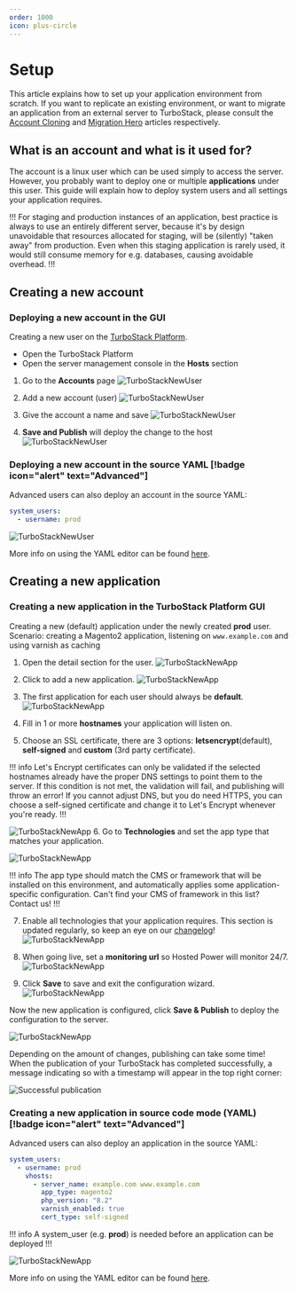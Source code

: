 ```yaml
---
order: 1000
icon: plus-circle
---
```

# Setup

This article explains how to set up your application environment from scratch. If you want to replicate an existing environment, or want to migrate an application from an external server to TurboStack, please consult the [Account Cloning](accountclone.md) and [Migration Hero](migrationhero.md) articles respectively.

## What is an account and what is it used for?

The account is a linux user which can be used simply to access the server. However, you probably want to deploy one or multiple **applications** under this user. This guide will explain how to deploy system users and all settings your application requires.

!!!
For staging and production instances of an application, best practice is always to use an entirely different server, because it's by design unavoidable that resources allocated for staging, will be (silently) "taken away" from production. Even when this staging application is rarely used, it would still consume memory for e.g. databases, causing avoidable overhead.
!!!

## Creating a new account

### Deploying a new account in the GUI

Creating a new user on the [TurboStack Platform](https://my.turbostack.app "TurboStack Platform").

* Open the TurboStack Platform
* Open the server management console in the **Hosts** section

1. Go to the **Accounts** page
![TurboStackNewUser](../../../img/turbostackapp/newapp/tsa_user1.png)

2. Add a new account (user)
![TurboStackNewUser](../../../img/turbostackapp/newapp/tsa_user2.png)

3. Give the account a name and save
![TurboStackNewUser](../../../img/turbostackapp/newapp/tsa_user3.png)

4. **Save and Publish** will deploy the change to the host
![TurboStackNewUser](../../../img/turbostackapp/newapp/tsa_user4.png)

### Deploying a new account in the source YAML [!badge icon="alert" text="Advanced"]

Advanced users can also deploy an account in the source YAML:

```yaml
system_users:
  - username: prod
```

![TurboStackNewUser](../../../img/turbostackapp/newapp/tsa_user5.png)

More info on using the YAML editor can be found [here](../yaml.md).

## Creating a new application

### Creating a new application in the TurboStack Platform GUI

Creating a new (default) application under the newly created **prod** user.
Scenario: creating a Magento2 application, listening on `www.example.com` and using varnish as caching

1. Open the detail section for the user.
![TurboStackNewApp](../../../img/turbostackapp/newapp/tsa_app1.png) 

2. Click to add a new application.
![TurboStackNewApp](../../../img/turbostackapp/newapp/tsa_app2.png)

3. The first application for each user should always be **default**.
![TurboStackNewApp](../../../img/turbostackapp/newapp/tsa_app3.png)

4. Fill in 1 or more **hostnames** your application will listen on. 
5. Choose an SSL certificate, there are 3 options: **letsencrypt**(default), **self-signed** and **custom** (3rd party certificate).

!!! info
Let's Encrypt certificates can only be validated if the selected hostnames already have the proper DNS settings to point them to the server. If this condition is not met, the validation will fail, and publishing will throw an error! If you cannot adjust DNS, but you do need HTTPS, you can choose a self-signed certificate and change it to Let's Encrypt whenever you're ready. 
!!!

![TurboStackNewApp](../../../img/turbostackapp/newapp/tsa_app4.png)
6. Go to **Technologies** and set the app type that matches your application.

![TurboStackNewApp](../../../img/turbostackapp/newapp/tsa_app5.png)

!!! info
The app type should match the CMS or framework that will be installed on this environment, and automatically applies some application-specific configuration. Can't find your CMS of framework in this list? Contact us!
!!!

7. Enable all technologies that your application requires. This section is updated regularly, so keep an eye on our [changelog](../../changelog.md)!
![TurboStackNewApp](../../../img/turbostackapp/newapp/tsa_app6.png)

8. When going live, set a **monitoring url** so Hosted Power will monitor 24/7.
![TurboStackNewApp](../../../img/turbostackapp/newapp/tsa_app7.png)

9. Click **Save** to save and exit the configuration wizard.
![TurboStackNewApp](../../../img/turbostackapp/newapp/tsa_app8.png)

Now the new application is configured, click **Save & Publish** to deploy the configuration to the server.

![TurboStackNewApp](../../../img/turbostackapp/newapp/tsa_app9.png)

Depending on the amount of changes, publishing can take some time! When the publication of your TurboStack has completed successfully, a message indicating so with a timestamp will appear in the top right corner:

![Successful publication](../../../img/turbostackapp/newapp/publishsuccess.png)

### Creating a new application in source code mode (YAML) [!badge icon="alert" text="Advanced"]

Advanced users can also deploy an application in the source YAML:

```yaml
system_users:
  - username: prod
    vhosts:
      - server_name: example.com www.example.com
        app_type: magento2
        php_version: "8.2"
        varnish_enabled: true
        cert_type: self-signed
```

!!! info
A system_user (e.g. **prod**) is needed before an application can be deployed
!!!

![TurboStackNewApp](../../../img/turbostackapp/newapp/tsa_app11.png)

More info on using the YAML editor can be found [here](../yaml.md).


